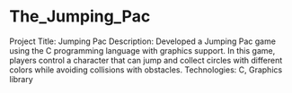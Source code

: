 # The_Jumping_Pac
Project Title: Jumping Pac Description: Developed a Jumping Pac game using the C programming language with graphics support. In this game, players control a character that can jump and collect circles with different colors while avoiding collisions with obstacles. Technologies: C, Graphics library 
